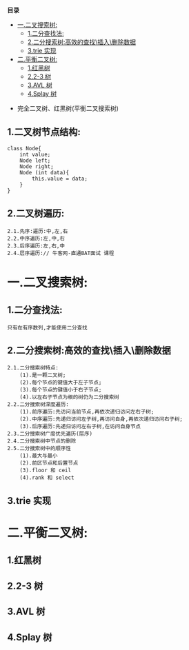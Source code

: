 <!-- START doctoc generated TOC please keep comment here to allow auto update -->
<!-- DON'T EDIT THIS SECTION, INSTEAD RE-RUN doctoc TO UPDATE -->
**目录**

- [一.二叉搜索树:](#%E4%B8%80%E4%BA%8C%E5%8F%89%E6%90%9C%E7%B4%A2%E6%A0%91)
  - [1.二分查找法:](#1%E4%BA%8C%E5%88%86%E6%9F%A5%E6%89%BE%E6%B3%95)
  - [2.二分搜索树:高效的查找\插入\删除数据](#2%E4%BA%8C%E5%88%86%E6%90%9C%E7%B4%A2%E6%A0%91%E9%AB%98%E6%95%88%E7%9A%84%E6%9F%A5%E6%89%BE%5C%E6%8F%92%E5%85%A5%5C%E5%88%A0%E9%99%A4%E6%95%B0%E6%8D%AE)
  - [3.trie 实现](#3trie-%E5%AE%9E%E7%8E%B0)
- [二.平衡二叉树:](#%E4%BA%8C%E5%B9%B3%E8%A1%A1%E4%BA%8C%E5%8F%89%E6%A0%91)
  - [1.红黑树](#1%E7%BA%A2%E9%BB%91%E6%A0%91)
  - [2.2-3 树](#22-3-%E6%A0%91)
  - [3.AVL 树](#3avl-%E6%A0%91)
  - [4.Splay 树](#4splay-%E6%A0%91)

<!-- END doctoc generated TOC please keep comment here to allow auto update -->

* 完全二叉树、红黑树(平衡二叉搜索树)
## 1.二叉树节点结构:
    class Node{
    	int value;
    	Node left;
    	Node right;
    	Node (int data){
    		this.value = data;
    	}
    }
## 2.二叉树遍历:
	2.1.先序:遍历:中,左,右
	2.2.中序遍历:左,中,右
	2.3.后序遍历:左,右,中
	2.4.层序遍历:// 牛客网-直通BAT面试 课程

# 一.二叉搜索树:
## 1.二分查找法:
    只有在有序数列,才能使用二分查找
## 2.二分搜索树:高效的查找\插入\删除数据	
	2.1.二分搜索树特点:
		(1).是一颗二叉树;
		(2).每个节点的键值大于左子节点;
		(3).每个节点的键值小于右子节点;
		(4).以左右子节点为根的树仍为二分搜索树
	2.2.二分搜索树深度遍历:
		(1).前序遍历:先访问当前节点,再依次递归访问左右子树;
		(2).中序遍历:先递归访问左子树,再访问自身,再依次递归访问右子树;
		(3).后序遍历:先递归访问左右子树,在访问自身节点
	2.3.二分搜索树广度优先遍历(层序)
	2.4.二分搜索树中节点的删除
	2.5.二分搜索树中的顺序性
		(1).最大与最小
		(2).前区节点和后置节点
		(3).floor 和 ceil
		(4).rank 和 select
## 3.trie 实现
# 二.平衡二叉树:
## 1.红黑树

## 2.2-3 树 

## 3.AVL 树

## 4.Splay 树













































































